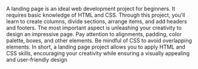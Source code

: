 A landing page is an ideal web development project for beginners. It requires basic
 knowledge of HTML and CSS. Through this project, you'll learn to create columns, divide
 sections, arrange items, and add headers and footers. The most important aspect is
 unleashing your creativity to design an impressive page. Pay attention to alignments,
 padding, color palette, boxes, and other elements. Be mindful of CSS to avoid overlapping
 elements. In short, a landing page project allows you to apply HTML and CSS skills,
 encouraging your creativity while ensuring a visually appealing and user-friendly design
